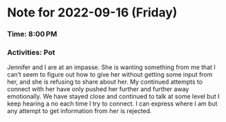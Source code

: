 # Note for 2022-09-16 (Friday)
### Time: 8:00 PM
### Activities: Pot

Jennifer and I are at an impasse. She is wanting something from me that I can’t seem to figure out how to give her without getting some input from her, and she is refusing to share about her. My continued attempts to connect with her have only pushed her further and further away emotionally. We have stayed close and continued to talk at some level but I keep hearing a no each time I try to connect.   I can express where I am but any attempt to get information from her is rejected.

